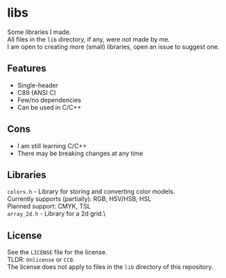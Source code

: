 # libs

Some libraries I made.\
All files in the `lib` directory, if any, were not made by me.\
I am open to creating more (small) libraries, open an issue to suggest one.

## Features

- Single-header
- C89 (ANSI C)
- Few/no dependencies
- Can be used in C/C++

## Cons

- I am still learning C/C++
- There may be breaking changes at any time

## Libraries

`colors.h` - Library for storing and converting color models.\
Currently supports (partially): RGB, HSV/HSB, HSL\
Planned support: CMYK, TSL\
`array_2d.h` - Library for a 2d grid.\


## License
See the `LICENSE` file for the license.\
TLDR: `Unlicense` or `CC0`.\
The license does not apply to files in the `lib` directory of this repository.